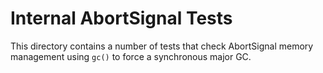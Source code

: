 # Internal AbortSignal Tests

This directory contains a number of tests that check AbortSignal memory
management using `gc()` to force a synchronous major GC.
